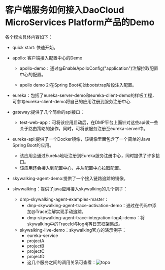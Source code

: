 # 客户端服务如何接入DaoCloud MicroServices Platform产品的Demo

各个模块具体内容如下：
- quick start:
  快速开始。

- apollo: 客户端接入配置中心的Demo
	- apollo-demo：通过@EnableApolloConfig("application")注解拉取配置中心的配置。

	- apollo demo 2:在Spring Boot初始bootstrap阶段注入配置。
	
- eureka：包括了eureka-server-demo和eureka-client-demo的样板工程，可参考eureka-client-demo将自己的应用注册到服务注册中心

- gateway:提供了几个简单的api接口：
	- test-web-app：可将该应用启动后，在DMP平台上面针对这些api做一些关于路由策略的操作，同时，可将该服务注册至eureka-server中。

- eureka-api:提供了一个Docker镜像，该镜像里面包含了一个简单的Java Spring Boot的应用。
	- 该应用会通过Eureka地址注册到Eureka服务注册中心，同时提供了许多接口。
	- 该应用还会接入到配置中心，并从配置中心拉取配置。

- skywalking-agent-demo:提供了一个接入链路追踪的镜像。

- skwwalking：提供了java应用接入skywalking的几个例子：
	- dmp-skywalking-agent-examples-master：
		- dmp-skywalking-agent-trace-activation-demo：通过在代码中添加@Trace注解实现手动追踪。
		- dmp-skywalking-agent-trace-integration-log4j-demo：将skywalking中的TraceId与log4j等日志框架集成。
	- skywalking-live-demo：skywalking官方的演示例子：
		- eureka-service
		- projectA
		- projectB
		- projectC
		- projectD
		- 这几个服务之间的调用关系可查看：![topo](skywalking/skywalking-live-demo/Skywalking-live-demo-topo.png)
